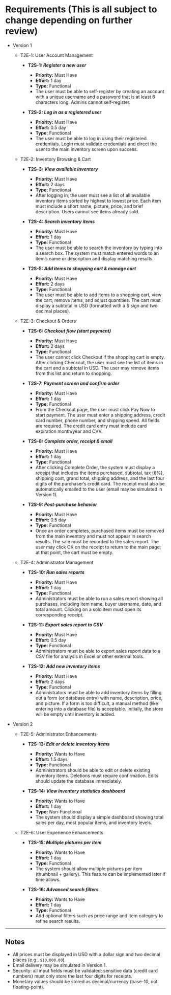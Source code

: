 # Requirements (This is all subject to change depending on further review)

- Version 1 

  - T2E-1: User Account Management

    - **T2S-1: _Register a new user_**
      - **Priority:** Must Have
      - **Effort:** 1 day
      - **Type:** Functional
      - The user must be able to self-register by creating an account with a unique username and a password that is at least 6 characters long. Admins cannot self-register.

    - **T2S-2: _Log in as a registered user_**
      - **Priority:** Must Have
      - **Effort:** 0.5 day
      - **Type:** Functional
      - The user must be able to log in using their registered credentials. Login must validate credentials and direct the user to the main inventory screen upon success.

  - T2E-2: Inventory Browsing & Cart

    - **T2S-3: _View available inventory_**
      - **Priority:** Must Have
      - **Effort:** 2 days
      - **Type:** Functional
      - After logging in, the user must see a list of all available inventory items sorted by highest to lowest price. Each item must include a short name, picture, price, and brief description. Users cannot see items already sold.

    - **T2S-4: _Search inventory items_**
      - **Priority:** Must Have
      - **Effort:** 1 day
      - **Type:** Functional
      - The user must be able to search the inventory by typing into a search box. The system must match entered words to an item’s name or description and display matching results.

    - **T2S-5: _Add items to shopping cart & manage cart_**
      - **Priority:** Must Have
      - **Effort:** 2 days
      - **Type:** Functional
      - The user must be able to add items to a shopping cart, view the cart, remove items, and adjust quantities. The cart must display a subtotal in USD (formatted with a $ sign and two decimal places).

  - T2E-3: Checkout & Orders

    - **T2S-6: _Checkout flow (start payment)_**
      - **Priority:** Must Have
      - **Effort:** 2 days
      - **Type:** Functional
      - The user cannot click Checkout if the shopping cart is empty. After clicking Checkout, the user must see the list of items in the cart and a subtotal in USD. The user may remove items from this list and return to shopping.

    - **T2S-7: _Payment screen and confirm order_**
      - **Priority:** Must Have
      - **Effort:** 1 day
      - **Type:** Functional
      - From the Checkout page, the user must click Pay Now to start payment. The user must enter a shipping address, credit card number, phone number, and shipping speed. All fields are required. The credit card entry must include card expiration month/year and CVV.

    - **T2S-8: _Complete order, receipt & email_**
      - **Priority:** Must Have
      - **Effort:** 1 day
      - **Type:** Functional
      - After clicking Complete Order, the system must display a receipt that includes the items purchased, subtotal, tax (6%), shipping cost, grand total, shipping address, and the last four digits of the purchaser’s credit card. The receipt must also be automatically emailed to the user (email may be simulated in Version 1).

    - **T2S-9: _Post-purchase behavior_**
      - **Priority:** Must Have
      - **Effort:** 0.5 day
      - **Type:** Functional
      - Once an order completes, purchased items must be removed from the main inventory and must not appear in search results. The sale must be recorded to the sales report. The user may click OK on the receipt to return to the main page; at that point, the cart must be empty.

  - T2E-4: Administrator Management

    - **T2S-10: _Run sales reports_**
      - **Priority:** Must Have
      - **Effort:** 1 day
      - **Type:** Functional
      - Administrators must be able to run a sales report showing all purchases, including item name, buyer username, date, and total amount. Clicking on a sold item must open its corresponding receipt.

    - **T2S-11: _Export sales report to CSV_**
      - **Priority:** Must Have
      - **Effort:** 0.5 day
      - **Type:** Functional
      - Administrators must be able to export sales report data to a CSV file for analysis in Excel or other external tools.

    - **T2S-12: _Add new inventory items_**
      - **Priority:** Must Have
      - **Effort:** 2 days
      - **Type:** Functional
      - Administrators must be able to add inventory items by filling out a form (or database entry) with name, description, price, and picture. If a form is too difficult, a manual method (like entering into a database file) is acceptable. Initially, the store will be empty until inventory is added.

- Version 2

  - T2E-5: Administrator Enhancements

    - **T2S-13: _Edit or delete inventory items_**
      - **Priority:** Wants to Have
      - **Effort:** 1.5 days
      - **Type:** Functional
      - Administrators should be able to edit or delete existing inventory items. Deletions must require confirmation. Edits should update the database immediately.

    - **T2S-14: _View inventory statistics dashboard_**
      - **Priority:** Wants to Have
      - **Effort:** 1 day
      - **Type:** Non-Functional
      - The system should display a simple dashboard showing total sales per day, most popular items, and inventory levels.

  - T2E-6: User Experience Enhancements

    - **T2S-15: _Multiple pictures per item_**
      - **Priority:** Wants to Have
      - **Effort:** 1 day
      - **Type:** Functional
      - The system should allow multiple pictures per item (thumbnail + gallery). This feature can be implemented later if time allows.

    - **T2S-16: _Advanced search filters_**
      - **Priority:** Wants to Have
      - **Effort:** 1 day
      - **Type:** Functional
      - Add optional filters such as price range and item category to refine search results.

---

## Notes

- All prices must be displayed in USD with a dollar sign and two decimal places (e.g., `$10,000.00`).
- Email delivery may be simulated in Version 1.
- Security: all input fields must be validated; sensitive data (credit card numbers) must only store the last four digits for receipts.
- Monetary values should be stored as decimal/currency (base-10, not floating-point).
